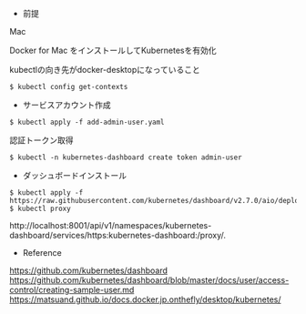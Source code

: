 - 前提

Mac

Docker for Mac をインストールしてKubernetesを有効化

kubectlの向き先がdocker-desktopになっていること
```
$ kubectl config get-contexts
```


- サービスアカウント作成
```
$ kubectl apply -f add-admin-user.yaml
```
認証トークン取得
```
$ kubectl -n kubernetes-dashboard create token admin-user
```

- ダッシュボードインストール

```
$ kubectl apply -f https://raw.githubusercontent.com/kubernetes/dashboard/v2.7.0/aio/deploy/recommended.yaml
$ kubectl proxy
```

http://localhost:8001/api/v1/namespaces/kubernetes-dashboard/services/https:kubernetes-dashboard:/proxy/.



- Reference

https://github.com/kubernetes/dashboard
https://github.com/kubernetes/dashboard/blob/master/docs/user/access-control/creating-sample-user.md
https://matsuand.github.io/docs.docker.jp.onthefly/desktop/kubernetes/
